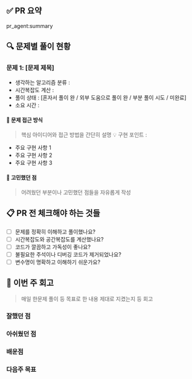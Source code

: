 ## ✅ PR 요약
pr_agent:summary

## 🔍 문제별 풀이 현황

### 문제 1: [문제 제목]

- 생각하는 알고리즘 분류 :
- 시간복잡도 계산 :
- 풀이 상태 : [혼자서 풀이 완 / 외부 도움으로 풀이 완 / 부분 풀이 시도 / 미완료]
- 소요 시간 : 

#### 🎯 문제 접근 방식
> 핵심 아이디어와 접근 방법을 간단히 설명
💡 구현 포인트 : 

- 주요 구현 사항 1
- 주요 구현 사항 2
- 주요 구현 사항 3

#### 🤔 고민했던 점
> 어려웠던 부분이나 고민했던 점들을 자유롭게 작성

## 📋 PR 전 체크해야 하는 것들

- [ ] 문제를 정확히 이해하고 풀이했나요?
- [ ] 시간복잡도와 공간복잡도를 계산했나요?
- [ ] 코드가 깔끔하고 가독성이 좋나요?
- [ ] 불필요한 주석이나 디버깅 코드가 제거되었나요?
- [ ] 변수명이 명확하고 이해하기 쉬운가요?

## 📝 이번 주 회고
> 매일 한문제 풀이 등 목표로 한 내용 제대로 지켰는지 등 회고

### 잘했던 점

### 아쉬웠던 점

### 배운점

### 다음주 목표